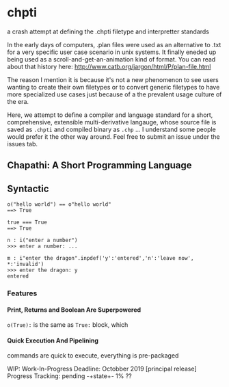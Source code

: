 # chpti
a crash attempt at defining the .chpti filetype and interpretter standards

In the early days of computers, .plan files were used as an alternative to .txt for a very specific user case scenario in unix systems. It finally eneded up being used as a scroll-and-get-an-animation kind of format. You can read about that history here: http://www.catb.org/jargon/html/P/plan-file.html

The reason I mention it is because it's not a new phenomenon to see users wanting to create their own filetypes or to convert generic filetypes to have more specialized use cases just because of a the prevalent usage culture of the era.

Here, we attempt to define a compiler and language standard for a short, comprehensive, extensible multi-derivative langauge, whose source file is saved as `.chpti` and compiled binary as `.chp` ... I understand some people would prefer it the other way around. Feel free to submit an issue under the issues tab.

## Chapathi: A Short Programming Language 

## Syntactic

```
o("hello world") == o"hello world"
==> True

true === True
==> True

n : i("enter a number")
>>> enter a number: ...

m : i"enter the dragon".inpdef('y':'entered','n':'leave now', *:'invalid')
>>> enter the dragon: y
entered

```

### Features

#### Print, Returns and Boolean Are Superpowered

`o(True):` is the same as `True:` block, which  

#### Quick Execution And Pipelining
commands are quick to execute, everything is pre-packaged

WIP: Work-In-Progress
Deadline: Octobber 2019 [principal release]
Progress Tracking: pending -+state+- 1% ??
